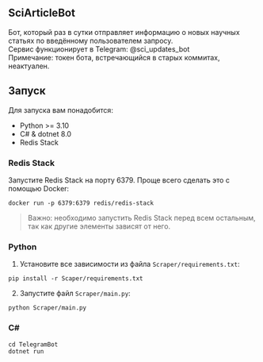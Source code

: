 ## SciArticleBot
Бот, который раз в сутки отправляет информацию о новых научных статьях по введённому пользователем запросу.  
Сервис функционирует в Telegram: @sci_updates_bot  
Примечание: токен бота, встречающийся в старых коммитах, неактуален.  

## Запуск
Для запуска вам понадобится:
* Python >= 3.10
* C# & dotnet 8.0
* Redis Stack

### Redis Stack
Запустите Redis Stack на порту 6379. Проще всего сделать это с помощью Docker:
```
docker run -p 6379:6379 redis/redis-stack
```


>Важно: необходимо запустить Redis Stack перед всем остальным, так как другие элементы зависят от него.

### Python

1. Установите все зависимости из файла `Scraper/requirements.txt`:
```
pip install -r Scaper/requirements.txt
```

2. Запустите файл `Scraper/main.py`:
```
python Scraper/main.py
```

### C#
```
cd TelegramBot
dotnet run
```
